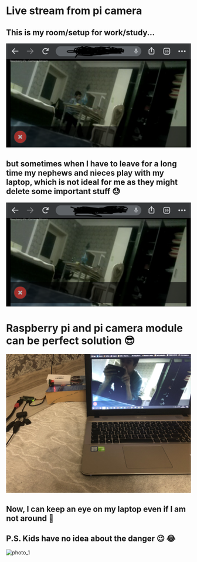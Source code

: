 # Live stream from pi camera



## This is my room/setup for work/study...



![photo_1](/photos/screenshot_with_me.png)



## but sometimes when I have to leave for a long time my nephews and nieces play with my laptop, which is not ideal for me as they might delete some important stuff 😓 



![photo_1](/photos/screenshot_without_me.png)



# Raspberry pi and pi camera module can be perfect solution 😎



![photo_1](/photos/show_pi.jpg)



## Now, I can keep an eye on my laptop even if I am not around 🥳



## P.S. Kids have no idea about the danger 😉 😂



![photo_1](/photos/vidgif.gif)
